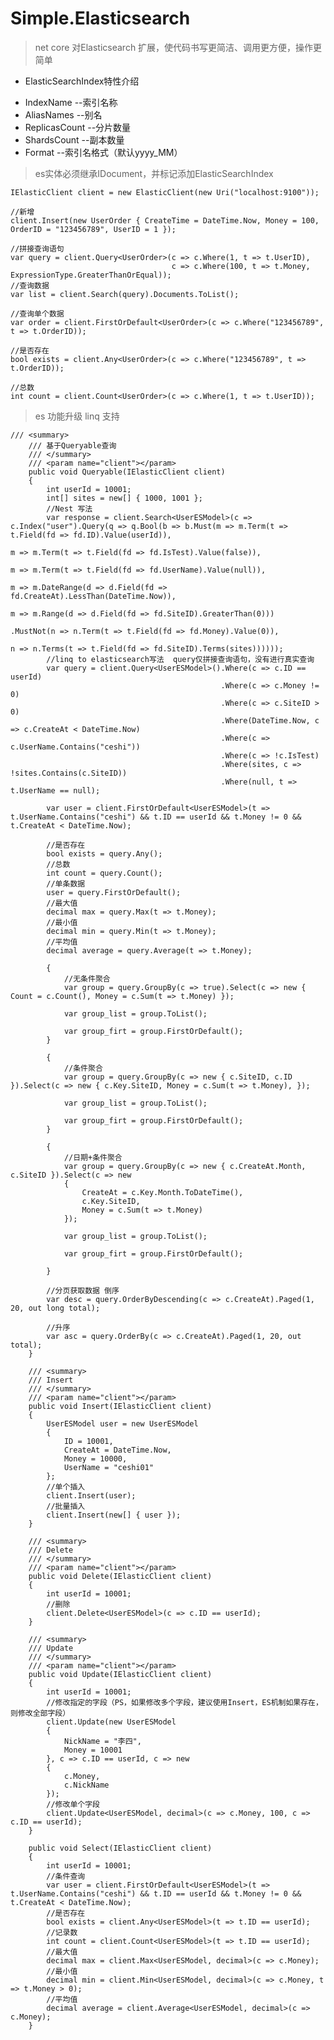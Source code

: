 # Simple.Elasticsearch

> net core 对Elasticsearch 扩展，使代码书写更简洁、调用更方便，操作更简单

* ElasticSearchIndex特性介绍
 - IndexName        --索引名称
 - AliasNames        --别名
 - ReplicasCount    --分片数量
 - ShardsCount      --副本数量
 - Format                --索引名格式（默认yyyy_MM）

> es实体必须继承IDocument，并标记添加ElasticSearchIndex

	IElasticClient client = new ElasticClient(new Uri("localhost:9100"));
 
	//新增           
	client.Insert(new UserOrder { CreateTime = DateTime.Now, Money = 100, OrderID = "123456789", UserID = 1 });

	//拼接查询语句
	var query = client.Query<UserOrder>(c => c.Where(1, t => t.UserID),
	                                    c => c.Where(100, t => t.Money, ExpressionType.GreaterThanOrEqual));
	//查询数据         
	var list = client.Search(query).Documents.ToList();
 
	//查询单个数据           
	var order = client.FirstOrDefault<UserOrder>(c => c.Where("123456789", t => t.OrderID));
	 
	//是否存在           
	bool exists = client.Any<UserOrder>(c => c.Where("123456789", t => t.OrderID));
 
	//总数            
	int count = client.Count<UserOrder>(c => c.Where(1, t => t.UserID));


> es 功能升级 linq 支持

	/// <summary>
        /// 基于Queryable查询
        /// </summary>
        /// <param name="client"></param>
        public void Queryable(IElasticClient client)
        {
            int userId = 10001;
            int[] sites = new[] { 1000, 1001 };
            //Nest 写法
            var response = client.Search<UserESModel>(c => c.Index("user").Query(q => q.Bool(b => b.Must(m => m.Term(t => t.Field(fd => fd.ID).Value(userId)),
                                                                                            m => m.Term(t => t.Field(fd => fd.IsTest).Value(false)),
                                                                                            m => m.Term(t => t.Field(fd => fd.UserName).Value(null)),
                                                                                            m => m.DateRange(d => d.Field(fd => fd.CreateAt).LessThan(DateTime.Now)),
                                                                                            m => m.Range(d => d.Field(fd => fd.SiteID).GreaterThan(0)))
                                                                                     .MustNot(n => n.Term(t => t.Field(fd => fd.Money).Value(0)),
                                                                                              n => n.Terms(t => t.Field(fd => fd.SiteID).Terms(sites))))));
            //linq to elasticsearch写法  query仅拼接查询语句，没有进行真实查询
            var query = client.Query<UserESModel>().Where(c => c.ID == userId)
                                                   .Where(c => c.Money != 0)
                                                   .Where(c => c.SiteID > 0)
                                                   .Where(DateTime.Now, c => c.CreateAt < DateTime.Now)
                                                   .Where(c => c.UserName.Contains("ceshi"))
                                                   .Where(c => !c.IsTest)
                                                   .Where(sites, c => !sites.Contains(c.SiteID))
                                                   .Where(null, t => t.UserName == null);

            var user = client.FirstOrDefault<UserESModel>(t => t.UserName.Contains("ceshi") && t.ID == userId && t.Money != 0 && t.CreateAt < DateTime.Now);

            //是否存在
            bool exists = query.Any();
            //总数
            int count = query.Count();
            //单条数据
            user = query.FirstOrDefault();
            //最大值
            decimal max = query.Max(t => t.Money);
            //最小值
            decimal min = query.Min(t => t.Money);
            //平均值
            decimal average = query.Average(t => t.Money);

            {
                //无条件聚合
                var group = query.GroupBy(c => true).Select(c => new { Count = c.Count(), Money = c.Sum(t => t.Money) });

                var group_list = group.ToList();

                var group_firt = group.FirstOrDefault();
            }

            {
                //条件聚合
                var group = query.GroupBy(c => new { c.SiteID, c.ID }).Select(c => new { c.Key.SiteID, Money = c.Sum(t => t.Money), });

                var group_list = group.ToList();

                var group_firt = group.FirstOrDefault();
            }

            {
                //日期+条件聚合
                var group = query.GroupBy(c => new { c.CreateAt.Month, c.SiteID }).Select(c => new
                {
                    CreateAt = c.Key.Month.ToDateTime(),
                    c.Key.SiteID,
                    Money = c.Sum(t => t.Money)
                });

                var group_list = group.ToList();

                var group_firt = group.FirstOrDefault();

            }

            //分页获取数据 倒序
            var desc = query.OrderByDescending(c => c.CreateAt).Paged(1, 20, out long total);

            //升序
            var asc = query.OrderBy(c => c.CreateAt).Paged(1, 20, out total);
        }

        /// <summary>
        /// Insert
        /// </summary>
        /// <param name="client"></param>
        public void Insert(IElasticClient client)
        {
            UserESModel user = new UserESModel
            {
                ID = 10001,
                CreateAt = DateTime.Now,
                Money = 10000,
                UserName = "ceshi01"
            };
            //单个插入
            client.Insert(user);
            //批量插入
            client.Insert(new[] { user });
        }

        /// <summary>
        /// Delete
        /// </summary>
        /// <param name="client"></param>
        public void Delete(IElasticClient client)
        {
            int userId = 10001;
            //删除
            client.Delete<UserESModel>(c => c.ID == userId);
        }

        /// <summary>
        /// Update
        /// </summary>
        /// <param name="client"></param>
        public void Update(IElasticClient client)
        {
            int userId = 10001;
            //修改指定的字段（PS，如果修改多个字段，建议使用Insert，ES机制如果存在，则修改全部字段）
            client.Update(new UserESModel
            {
                NickName = "李四",
                Money = 10001
            }, c => c.ID == userId, c => new
            {
                c.Money,
                c.NickName
            });
            //修改单个字段
            client.Update<UserESModel, decimal>(c => c.Money, 100, c => c.ID == userId);
        }

        public void Select(IElasticClient client)
        {
            int userId = 10001;
            //条件查询
            var user = client.FirstOrDefault<UserESModel>(t => t.UserName.Contains("ceshi") && t.ID == userId && t.Money != 0 && t.CreateAt < DateTime.Now);
            //是否存在
            bool exists = client.Any<UserESModel>(t => t.ID == userId);
            //记录数
            int count = client.Count<UserESModel>(t => t.ID == userId);
            //最大值
            decimal max = client.Max<UserESModel, decimal>(c => c.Money);
            //最小值
            decimal min = client.Min<UserESModel, decimal>(c => c.Money, t => t.Money > 0);
            //平均值
            decimal average = client.Average<UserESModel, decimal>(c => c.Money);
        }